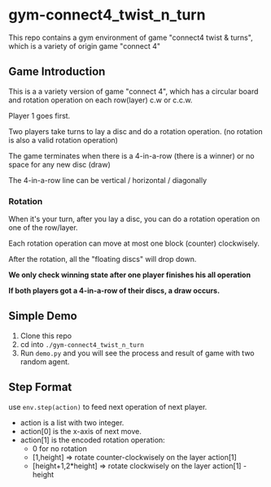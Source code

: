 # gym-connect4_twist_n_turn
This repo contains a gym environment of game "connect4 twist &amp; turns", which is a variety of origin game "connect 4"



## Game Introduction

This is a a variety version of game "connect 4", which has a circular board and rotation operation on each row(layer) c.w or c.c.w.

Player 1 goes first.

Two players take turns to lay a disc and do a rotation operation. (no rotation is also a valid rotation operation)

The game terminates when there is a 4-in-a-row (there is a winner) or no space for any new disc (draw)

The 4-in-a-row line can be vertical / horizontal / diagonally

### Rotation 

When it's your turn, after you lay a disc, you can do a rotation operation on one of the row/layer.

Each rotation operation can move at most one block (counter) clockwisely.

After the rotation, all the "floating discs" will drop down.

**We only check winning state after one player finishes his all operation**

**If both players got a 4-in-a-row of their discs,  a draw occurs.**



## Simple Demo

1. Clone this repo
2. cd into `./gym-connect4_twist_n_turn`
3. Run `demo.py` and you will see the process and result of game with two random agent.



## Step Format

use `env.step(action)` to feed next operation of next player.

- action is a list with two integer. 
- action[0] is the x-axis of next move.
- action[1] is the encoded rotation operation:
  - 0 for no rotation
  - [1,height] => rotate counter-clockwisely on the layer action[1]
  - [height+1,2*height] => rotate clockwisely on the layer action[1] - height

